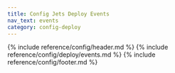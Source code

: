 ```yaml
---
title: Config Jets Deploy Events
nav_text: events
category: config-deploy
---
```


{% include reference/config/header.md %}
{% include reference/config/deploy/events.md %}
{% include reference/config/footer.md %}
